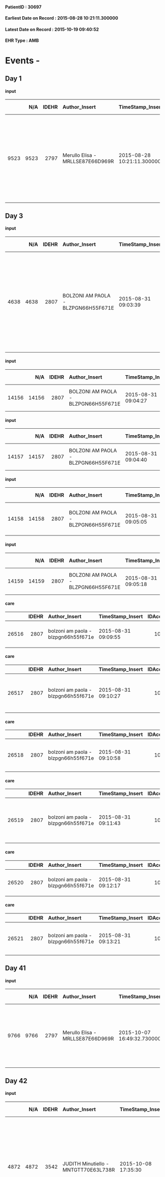 
#### PatientID : 30697
#### Earliest Date on Record : 2015-08-28 10:21:11.300000
#### Latest Date on Record : 2015-10-19 09:40:52
#### EHR Type : AMB

# Events - 

## Day 1

#### input
|      |    N/A |   IDEHR | Author_Insert                    | TimeStamp_Insert           | EHRType   |   PatientID |   IDDigitalSignDocument | persone_vicine   |   Unnamed: 0_x.1 |   IDANAMNESI_SOCIALE | Patient   | FamigliaAltro   | Paziente_T   | FamigliaAltro_T   |   Non_Rilevabile_x.1 | Note_Non_Rilevabile_x.1   | opt_Problemi   | Note_I                                                                                                                                             | chk_contr_sintomi   | opt_paziente_a   | opt_famiglia_a   | opt_adeguatezza   | ds_note_ad                                                                                                            | opt_paziente_solo   | ds_note_con                                            | opt_presente_assente   | Presenza_minori   | Caregiver_principale   | opt_capacita   | ds_familiari_coinv   | opt_necessario   | opt_presente   | opt_risorse_ec   | opt_paziente_psi   | opt_Ins_vol   | ds_note_prio                                                                    | opt_paziente_ad   | opt_caregiver_ad   | opt_esenzione   | opt_inv_civile   | Needs     | Domestic partnership         | Fragility   | opt_disponibilita_f   | opt_indennita_acc   | opt_famiglia_psi   | opt_disponibilit_paz   |
|-----:|-------:|--------:|:---------------------------------|:---------------------------|:----------|------------:|------------------------:|:-----------------|-----------------:|---------------------:|:----------|:----------------|:-------------|:------------------|---------------------:|:--------------------------|:---------------|:---------------------------------------------------------------------------------------------------------------------------------------------------|:--------------------|:-----------------|:-----------------|:------------------|:----------------------------------------------------------------------------------------------------------------------|:--------------------|:-------------------------------------------------------|:-----------------------|:------------------|:-----------------------|:---------------|:---------------------|:-----------------|:---------------|:-----------------|:-------------------|:--------------|:--------------------------------------------------------------------------------|:------------------|:-------------------|:----------------|:-----------------|:----------|:-----------------------------|:------------|:----------------------|:--------------------|:-------------------|:-----------------------|
| 9523 |   9523 |    2797 | Merullo Elisa - MRLLSE87E66D969R | 2015-08-28 10:21:11.300000 | AMB       |       30697 |                  126555 | N/A              |             1254 |                  825 | Si#1      | Si#1            | No#0         | No#0              |                    0 | NR                        | No#0           | Il pz e la famiglia sanno della diagnosi ma non della prognosi o meglio sono legati al Metodo Di Bella e attendono rivalutazione a met√† settembre | controllo sintomi#0 | Indefinite#2     | Indefinite#2     | Si#1              | La coniuge mi conferma la presenza di una rete familiare e amicale numerosa e disponibile ad aiutare nell'assistenza. | No#0                | Il pz vive con la coniuge e i due figli (15 e 22 anni) | Presente#1             | Si#1              | spouse                 | Adeguato#0     | parents              | No#0             | No#0           | Adeguate#1       | No#0               | No#0          | Il bisogno espresso √® SOLO di controllo del dolore e di una terapia antalgica. | Parziale#1        | Parziale#1         | No#0            | No#0             | Clinici#0 | Coniuge/Convivente#0;Figli#2 | nessuna#0   | Da verificare#2       | No#0                | S√¨#1              | Da verificare#2        |


## Day 3

#### input
|      |    N/A |   IDEHR | Author_Insert                       | TimeStamp_Insert    |   IDAccess | EHRType   |   PatientID |   IDDigitalSignDocument | persone_vicine   |   Unnamed: 0_y |   IDANAMNESI_MED |   Non_Rilevabile_y | Note_Non_Rilevabile_y   | diagnosis                                                                                                              |
|-----:|-------:|--------:|:------------------------------------|:--------------------|-----------:|:----------|------------:|------------------------:|:-----------------|---------------:|-----------------:|-------------------:|:------------------------|:-----------------------------------------------------------------------------------------------------------------------|
| 4638 |   4638 |    2807 | BOLZONI AM PAOLA - BLZPGN66H55F671E | 2015-08-31 09:03:39 |      10442 | AMB       |       30697 |                  128116 | N/A              |           1390 |             2578 |                  0 | NR                      | K st pancras OLC IV (MTS peritoneal, abdominal lymph node, liver, nodulation to pararectal band and the bladder dome). |

#### input
|       |    N/A |   IDEHR | Author_Insert                       | TimeStamp_Insert    |   IDAccess | EHRType   |   PatientID |   IDDigitalSignDocument | persone_vicine   |   Unnamed: 0_x.2 |   IDDIAGNOSI_CROSSOU |   Non_Rilevabile_x.2 | ds_ICD                                                           | dt_Data_diagnosi    |
|------:|-------:|--------:|:------------------------------------|:--------------------|-----------:|:----------|------------:|------------------------:|:-----------------|-----------------:|---------------------:|---------------------:|:-----------------------------------------------------------------|:--------------------|
| 14156 |  14156 |    2807 | BOLZONI AM PAOLA - BLZPGN66H55F671E | 2015-08-31 09:04:27 |      10442 | AMB       |       30697 |                  128117 | N/A              |             1941 |                 1941 |                    0 | 1579 - Tumori maligni del pancreas, parte non specificata#2062=0 | 2015-07-01 00:00:00 |

#### input
|       |    N/A |   IDEHR | Author_Insert                       | TimeStamp_Insert    |   IDAccess | EHRType   |   PatientID |   IDDigitalSignDocument | persone_vicine   |   Unnamed: 0_x.2 |   IDDIAGNOSI_CROSSOU |   Non_Rilevabile_x.2 | ds_ICD                                                               |
|------:|-------:|--------:|:------------------------------------|:--------------------|-----------:|:----------|------------:|------------------------:|:-----------------|-----------------:|---------------------:|---------------------:|:---------------------------------------------------------------------|
| 14157 |  14157 |    2807 | BOLZONI AM PAOLA - BLZPGN66H55F671E | 2015-08-31 09:04:40 |      10442 | AMB       |       30697 |                  128118 | N/A              |             1942 |                 1942 |                    0 | 1976 - Tumori maligni secondari di retroperitoneo e peritoneo#2154=0 |

#### input
|       |    N/A |   IDEHR | Author_Insert                       | TimeStamp_Insert    |   IDAccess | EHRType   |   PatientID |   IDDigitalSignDocument | persone_vicine   |   Unnamed: 0_x.2 |   IDDIAGNOSI_CROSSOU |   Non_Rilevabile_x.2 | ds_ICD                                                                          |
|------:|-------:|--------:|:------------------------------------|:--------------------|-----------:|:----------|------------:|------------------------:|:-----------------|-----------------:|---------------------:|---------------------:|:--------------------------------------------------------------------------------|
| 14158 |  14158 |    2807 | BOLZONI AM PAOLA - BLZPGN66H55F671E | 2015-08-31 09:05:05 |      10442 | AMB       |       30697 |                  128119 | N/A              |             1943 |                 1943 |                    0 | 1977 - Tumori maligni secondari del fegato, specificati come metastatici#2155=0 |

#### input
|       |    N/A |   IDEHR | Author_Insert                       | TimeStamp_Insert    |   IDAccess | EHRType   |   PatientID |   IDDigitalSignDocument | persone_vicine   |   Unnamed: 0_x.2 |   IDDIAGNOSI_CROSSOU |   Non_Rilevabile_x.2 | ds_ICD                                                                                 |
|------:|-------:|--------:|:------------------------------------|:--------------------|-----------:|:----------|------------:|------------------------:|:-----------------|-----------------:|---------------------:|---------------------:|:---------------------------------------------------------------------------------------|
| 14159 |  14159 |    2807 | BOLZONI AM PAOLA - BLZPGN66H55F671E | 2015-08-31 09:05:18 |      10442 | AMB       |       30697 |                  128120 | N/A              |             1944 |                 1944 |                    0 | 1962 - Tumori maligni secondari e non specificati dei linfonodi intraaddominali#2142=0 |

#### care
|       |   IDEHR | Author_Insert                       | TimeStamp_Insert    |   IDAccess | EHRType   |   PatientID |   IDTERAPIE_OUTPAT_VIDAS | ds_dose   | opt_via_di_somm   | ds_ora                  | dt_data_inizio      |   opt_pregressa |   opt_somm_terapia |   opt_estemporanea |   opt_termina |   opt_somm_in_pompa | opt_farmaco                                    |
|------:|--------:|:------------------------------------|:--------------------|-----------:|:----------|------------:|-------------------------:|:----------|:------------------|:------------------------|:--------------------|----------------:|-------------------:|-------------------:|--------------:|--------------------:|:-----------------------------------------------|
| 26516 |    2807 | bolzoni am paola - blzpgn66h55f671e | 2015-08-31 09:09:55 |      10442 | amb       |       30697 |                     3988 | 1 cp      | oral # 0 = 0      | 08 # 8 = 0; 20 # 20 = 0 | 2015-08-31 00:00:00 |               1 |                  0 |                  0 |             0 |                   0 | pantoprazole (pantorc 40 mg tablets) # 966 = 0 |

#### care
|       |   IDEHR | Author_Insert                       | TimeStamp_Insert    |   IDAccess | EHRType   |   PatientID |   IDTERAPIE_OUTPAT_VIDAS | ds_dose   | opt_via_di_somm   | ds_ora      | dt_data_inizio      |   opt_pregressa |   opt_somm_terapia |   opt_estemporanea |   opt_termina |   opt_somm_in_pompa | opt_farmaco                                           |
|------:|--------:|:------------------------------------|:--------------------|-----------:|:----------|------------:|-------------------------:|:----------|:------------------|:------------|:--------------------|----------------:|-------------------:|-------------------:|--------------:|--------------------:|:------------------------------------------------------|
| 26517 |    2807 | bolzoni am paola - blzpgn66h55f671e | 2015-08-31 09:10:27 |      10442 | amb       |       30697 |                     3989 | 2 cp      | oral # 0 = 0      | 20 # 20 = 0 | 2015-08-31 00:00:00 |               1 |                  0 |                  0 |             0 |                   0 | senna glycosides (pursennid 12 mg tablets) # 1029 = 0 |

#### care
|       |   IDEHR | Author_Insert                       | TimeStamp_Insert    |   IDAccess | EHRType   |   PatientID |   IDTERAPIE_OUTPAT_VIDAS | ds_dose              | opt_via_di_somm     | ds_ora           | dt_data_inizio      |   opt_pregressa |   opt_somm_terapia |   opt_estemporanea |   opt_termina |   opt_somm_in_pompa | opt_farmaco                                       |
|------:|--------:|:------------------------------------|:--------------------|-----------:|:----------|------------:|-------------------------:|:---------------------|:--------------------|:-----------------|:--------------------|----------------:|-------------------:|-------------------:|--------------:|--------------------:|:--------------------------------------------------|
| 26518 |    2807 | bolzoni am paola - blzpgn66h55f671e | 2015-08-31 09:10:58 |      10442 | amb       |       30697 |                     3990 | 1 patch every 3 days | transdermal # 4 = 4 | other # 2476 = 0 | 2015-08-31 00:00:00 |               1 |                  0 |                  0 |             0 |                   0 | fentanyl (durogesic tts 75 mcg / hour) # 1650 = 0 |

#### care
|       |   IDEHR | Author_Insert                       | TimeStamp_Insert    |   IDAccess | EHRType   |   PatientID |   IDTERAPIE_OUTPAT_VIDAS | ds_dose   | opt_via_di_somm   | ds_ora           | dt_data_inizio      | ds_note_y                                                  |   opt_pregressa |   opt_somm_terapia |   opt_estemporanea |   opt_termina |   opt_somm_in_pompa | opt_farmaco                                               |
|------:|--------:|:------------------------------------|:--------------------|-----------:|:----------|------------:|-------------------------:|:----------|:------------------|:-----------------|:--------------------|:-----------------------------------------------------------|----------------:|-------------------:|-------------------:|--------------:|--------------------:|:----------------------------------------------------------|
| 26519 |    2807 | bolzoni am paola - blzpgn66h55f671e | 2015-08-31 09:11:43 |      10442 | amb       |       30697 |                     3991 | 1 fl      | oral # 0 = 0      | at need # 24 = 0 | 2015-08-31 00:00:00 | if pain, repeated after 1 hour if necessary (first choice) |               1 |                  0 |                  0 |             0 |                   0 | morphine sulfate (10 mg oramorph 5 ml flac os) # 1604 = 0 |

#### care
|       |   IDEHR | Author_Insert                       | TimeStamp_Insert    |   IDAccess | EHRType   |   PatientID |   IDTERAPIE_OUTPAT_VIDAS | ds_dose   | opt_via_di_somm        | ds_ora           | dt_data_inizio      |   opt_pregressa |   opt_somm_terapia |   opt_estemporanea |   opt_termina |   opt_somm_in_pompa | opt_farmaco                            |
|------:|--------:|:------------------------------------|:--------------------|-----------:|:----------|------------:|-------------------------:|:----------|:-----------------------|:-----------------|:--------------------|----------------:|-------------------:|-------------------:|--------------:|--------------------:|:---------------------------------------|
| 26520 |    2807 | bolzoni am paola - blzpgn66h55f671e | 2015-08-31 09:12:17 |      10442 | amb       |       30697 |                     3992 | 1 fl      | subcutaneously # 3 = 3 | at need # 24 = 0 | 2015-08-31 00:00:00 |               1 |                  0 |                  0 |             0 |                   0 | ketorolac (toradol30 mg fl) # 1571 = 0 |

#### care
|       |   IDEHR | Author_Insert                       | TimeStamp_Insert    |   IDAccess | EHRType   |   PatientID |   IDTERAPIE_OUTPAT_VIDAS | ds_dose   | opt_via_di_somm        | ds_ora           | dt_data_inizio      | ds_note_y                                  |   opt_pregressa |   opt_somm_terapia |   opt_estemporanea |   opt_termina |   opt_somm_in_pompa | opt_farmaco                            |
|------:|--------:|:------------------------------------|:--------------------|-----------:|:----------|------------:|-------------------------:|:----------|:-----------------------|:-----------------|:--------------------|:-------------------------------------------|----------------:|-------------------:|-------------------:|--------------:|--------------------:|:---------------------------------------|
| 26521 |    2807 | bolzoni am paola - blzpgn66h55f671e | 2015-08-31 09:13:21 |      10442 | amb       |       30697 |                     3993 | 1 fl      | subcutaneously # 3 = 3 | at need # 24 = 0 | 2015-08-31 00:00:00 | if pain, maximum 3 per day (second choice) |               1 |                  0 |                  0 |             0 |                   0 | ketorolac (toradol30 mg fl) # 1571 = 0 |


## Day 41

#### input
|      |    N/A |   IDEHR | Author_Insert                    | TimeStamp_Insert           | EHRType   |   PatientID |   IDDigitalSignDocument | persone_vicine   |   Unnamed: 0_x.1 |   IDANAMNESI_SOCIALE | Patient   | FamigliaAltro   | Paziente_T   | FamigliaAltro_T   |   Non_Rilevabile_x.1 | Note_Non_Rilevabile_x.1   | opt_Problemi   | Note_I                                                                                                                                                      | ds_note_timori                                                         | chk_contr_sintomi   | opt_paziente_a   | opt_famiglia_a   | opt_adeguatezza   | opt_paziente_solo   | ds_note_con                                                     | opt_presente_assente   | Presenza_minori   | Caregiver_principale   | opt_capacita   | ds_familiari_coinv   | opt_necessario   | opt_presente   | opt_risorse_ec   | opt_paziente_psi   | opt_Ins_vol   | ds_note_prio                                                                   | opt_paziente_ad   | opt_caregiver_ad   | opt_esenzione   | opt_inv_civile   | Needs     | Domestic partnership   | Fragility   | opt_disponibilita_f   | opt_indennita_acc   | opt_legge   | opt_famiglia_psi   | opt_disponibilit_paz   |
|-----:|-------:|--------:|:---------------------------------|:---------------------------|:----------|------------:|------------------------:|:-----------------|-----------------:|---------------------:|:----------|:----------------|:-------------|:------------------|---------------------:|:--------------------------|:---------------|:------------------------------------------------------------------------------------------------------------------------------------------------------------|:-----------------------------------------------------------------------|:--------------------|:-----------------|:-----------------|:------------------|:--------------------|:----------------------------------------------------------------|:-----------------------|:------------------|:-----------------------|:---------------|:---------------------|:-----------------|:---------------|:-----------------|:-------------------|:--------------|:-------------------------------------------------------------------------------|:------------------|:-------------------|:----------------|:-----------------|:----------|:-----------------------|:------------|:----------------------|:--------------------|:------------|:-------------------|:-----------------------|
| 9766 |   9766 |    2797 | Merullo Elisa - MRLLSE87E66D969R | 2015-10-07 16:49:32.730000 | AMB       |       30697 |                  153227 | N/A              |             1588 |                 1099 | Si#1      | Si#1            | No#0         | Parziale#2        |                    0 | NR                        | No#0           | La coniuge ha preso maggiore consapevolezza della situazione clinica del marito, anche se alterna momenti di consapevolezza a momenti di speranza/illusione | La coniuge vorrebbe il controllo dei sintomi in particolare del dolore | controllo sintomi#0 | Indefinite#2     | Congruenti#1     | Si#1              | No#0                | Il pz vive con la coniuge Lorena e i due figli di 15 e 22 anni. | Presente#1             | Si#1              | spouse                 | Adeguato#0     | fratello del pz      | No#0             | No#0           | Adeguate#1       | No#0               | No#0          | Spiegato nuovamente il senso della nostra assistenza ed il setting domiciliare | Parziale#1        | Totale#2           | No#0            | No#0             | Clinici#0 | Coniuge/Convivente#0   | nessuna#0   | Da verificare#2       | No#0                | No#0        | S√¨#1              | Da verificare#2        |


## Day 42

#### input
|      |    N/A |   IDEHR | Author_Insert                        | TimeStamp_Insert    |   IDAccess | EHRType   |   PatientID |   IDDigitalSignDocument | persone_vicine   |   Unnamed: 0_y |   IDANAMNESI_MED |   Non_Rilevabile_y | Note_Non_Rilevabile_y   | diagnosis                                                                                                              |
|-----:|-------:|--------:|:-------------------------------------|:--------------------|-----------:|:----------|------------:|------------------------:|:-----------------|---------------:|-----------------:|-------------------:|:------------------------|:-----------------------------------------------------------------------------------------------------------------------|
| 4872 |   4872 |    3542 | JUDITH Minutiello - MNTGTT70E63L738R | 2015-10-08 17:35:30 |      11942 | AMB       |       30697 |                  154380 | N/A              |           1845 |             2814 |                  0 | NR                      | K st pancras OLC IV (MTS peritoneal, abdominal lymph node, liver, nodulation to pararectal band and the bladder dome). |

#### obs
|      |   IDEHR | TimeStamp_Insert           |   PatientID | opt_hypotrophy   | asthenia     | agitation_behavior_freq   | cognitive_state   |
|-----:|--------:|:---------------------------|------------:|:-----------------|:-------------|:--------------------------|:------------------|
| 2414 |    3542 | 2015-10-08 17:35:38.420000 |       30697 | Hypotrophy # 0   | Moderate # 2 | quiet # 0                 | Polished # 2      |

#### obs
|        |   IDEHR | TimeStamp_Insert    |   PatientID | pain_freq      |
|-------:|--------:|:--------------------|------------:|:---------------|
| 181244 |    3542 | 2015-10-08 17:35:42 |       30697 | Occasional # 4 |

#### outcome
|      |   IDEHR | Author_Insert                        | TimeStamp_Insert    |   PatientID |   IDDigitalSignDocument |   IDPAI_VIDAS | opt_problem                                                            |   opt_problem_num | opt_obiettivo                                               |   opt_obiettivo_num | opt_stato_problema   |   opt_stato_problema_num | opt_interventi                                                                                                                                                                                                                                                                                        |   opt_interventi_num |
|-----:|--------:|:-------------------------------------|:--------------------|------------:|------------------------:|--------------:|:-----------------------------------------------------------------------|------------------:|:------------------------------------------------------------|--------------------:|:---------------------|-------------------------:|:------------------------------------------------------------------------------------------------------------------------------------------------------------------------------------------------------------------------------------------------------------------------------------------------------|---------------------:|
| 3883 |    3542 | JUDITH Minutiello - MNTGTT70E63L738R | 2015-10-08 17:35:47 |       30697 |                  154383 |          5899 | Alteration of comfort associated with chronic pain and / or acute # 29 |                 2 | The patient riferir√ † ¬ † a satisfactory pain control # 56 |                   1 | Open Problem # 1     |                        1 | Counseling - Sharing with the patient the therapeutic path # 444; Implementing the PAI - Therapeutic adjustment # 441; Implementing the PAI - Administering the drugs correctly according to the prescription # 442; Implementing the PAI - Evaluating the effectiveness of drug administration # 443 |                    2 |

#### care
|       |   IDEHR | Author_Insert                        | TimeStamp_Insert    |   IDAccess | EHRType   |   PatientID |   IDTERAPIE_OUTPAT_VIDAS |   ds_dose | opt_via_di_somm        | ds_ora                           | dt_data_inizio      |   opt_pregressa |   opt_somm_terapia |   opt_estemporanea |   opt_termina |   opt_somm_in_pompa | opt_farmaco                                                     |
|------:|--------:|:-------------------------------------|:--------------------|-----------:|:----------|------------:|-------------------------:|----------:|:-----------------------|:---------------------------------|:--------------------|----------------:|-------------------:|-------------------:|--------------:|--------------------:|:----------------------------------------------------------------|
| 28256 |    3542 | judith minutiello - mntgtt70e63l738r | 2015-10-08 17:35:53 |      11942 | amb       |       30697 |                     5734 |        10 | subcutaneously # 3 = 3 | 06 # 6; 12 # 12; 18 # 18; # 00 0 | 2015-10-08 00:00:00 |               0 |                  0 |                  0 |             0 |                   0 | morphine hydrochloride (10 mg morphine hydrochloride fl) # 1598 |

#### care
|       |   IDEHR | Author_Insert                        | TimeStamp_Insert    |   IDAccess | EHRType   |   PatientID |   IDTERAPIE_OUTPAT_VIDAS |   ds_dose | opt_via_di_somm   | ds_ora          | dt_data_inizio      |   opt_pregressa |   opt_somm_terapia |   opt_estemporanea |   opt_termina |   opt_somm_in_pompa | opt_farmaco                                 |
|------:|--------:|:-------------------------------------|:--------------------|-----------:|:----------|------------:|-------------------------:|----------:|:------------------|:----------------|:--------------------|----------------:|-------------------:|-------------------:|--------------:|--------------------:|:--------------------------------------------|
| 28257 |    3542 | judith minutiello - mntgtt70e63l738r | 2015-10-08 17:36:01 |      11942 | amb       |       30697 |                     5735 |         1 | oral # 0 = 0      | 08 # 8; 20 # 20 | 2015-10-08 00:00:00 |               0 |                  0 |                  0 |             0 |                   0 | esomeprazole (20 mg esomeprazole cps) # 981 |

#### care
|       |   IDEHR | Author_Insert                        | TimeStamp_Insert    |   IDAccess | EHRType   |   PatientID |   IDTERAPIE_OUTPAT_VIDAS | ds_dose   | opt_via_di_somm   | ds_ora   | dt_data_inizio      |   opt_pregressa |   opt_somm_terapia |   opt_estemporanea |   opt_termina |   opt_somm_in_pompa | opt_farmaco              |
|------:|--------:|:-------------------------------------|:--------------------|-----------:|:----------|------------:|-------------------------:|:----------|:------------------|:---------|:--------------------|----------------:|-------------------:|-------------------:|--------------:|--------------------:|:-------------------------|
| 28258 |    3542 | judith minutiello - mntgtt70e63l738r | 2015-10-08 17:36:06 |      11942 | amb       |       30697 |                     5736 | 5 cc      | oral # 0 = 0      | 10 # 10  | 2015-10-08 00:00:00 |               0 |                  0 |                  0 |             0 |                   0 | other (see notes) # 2004 |

#### input
|       |    N/A |   IDEHR | Author_Insert                        | TimeStamp_Insert    |   IDAccess | EHRType   |   PatientID |   IDDigitalSignDocument | persone_vicine   |   Unnamed: 0_y.1 |   IDDIAGNOSI_ICD |   Non_Rilevabile_y.1 | Note_Non_Rilevabile_y.1   | II_ICD                                                             | III_ICD                                                                        | IV_ICD                                                                               | I_Anno   | II_Anno   | III_Anno   | IV_Anno   |
|------:|-------:|--------:|:-------------------------------------|:--------------------|-----------:|:----------|------------:|------------------------:|:-----------------|-----------------:|-----------------:|---------------------:|:--------------------------|:-------------------------------------------------------------------|:-------------------------------------------------------------------------------|:-------------------------------------------------------------------------------------|:---------|:----------|:-----------|:----------|
| 14542 |  14542 |    3542 | JUDITH Minutiello - MNTGTT70E63L738R | 2015-10-09 09:08:29 |      11953 | AMB       |       30697 |                  154738 | N/A              |              103 |              103 |                    0 | NR                        | 1976 - Tumori maligni secondari di retroperitoneo e peritoneo#2154 | 1977 - Tumori maligni secondari del fegato - specificati come metastatici#2155 | 1962 - Tumori maligni secondari e non specificati dei linfonodi intraaddominali#2142 | 2015#55  | 2015#55   | 2015#55    | 2015#55   |


## Day 43

#### input
|     |    N/A |   Unnamed: 0_x |   IDANAMNESI_INF |   IDEHR | Author_Insert                             | TimeStamp_Insert           |   IDAccess | EHRType   |   PatientID |   IDDigitalSignDocument |   Non_Rilevabile_x | Note_Non_Rilevabile_x   | nutritional                         | cognitivo_percettivo   | perc_salute                                                             | Perception             | persone_vicine   |
|----:|-------:|---------------:|-----------------:|--------:|:------------------------------------------|:---------------------------|-----------:|:----------|------------:|------------------------:|-------------------:|:------------------------|:------------------------------------|:-----------------------|:------------------------------------------------------------------------|:-----------------------|:-----------------|
| 526 |    526 |            676 |             1584 |    3542 | CARMAGNOLA MARIA LUISA - CRMMLS59L45F205K | 2015-10-09 15:28:52.907000 |      12055 | AMB       |       30697 |                  155285 |                  0 | NR                      | # 0 nausea, emesis # 1, # 2 hiccups | uncontrolled pain # 0  | perdit√ † Performance # 0; perdit√ weight † # 1, # 3 increased asthenia | concern for health # 0 | wife             |

#### obs
|       |   IDEHR | TimeStamp_Insert           |   PatientID | personal_hygiene   | urine_elimination   | mobility        | speech            | asthenia     | cachexia     | motor_performance                                              | mood              | cognitive_state   | feces_elimination   |
|------:|--------:|:---------------------------|------------:|:-------------------|:--------------------|:----------------|:------------------|:-------------|:-------------|:---------------------------------------------------------------|:------------------|:------------------|:--------------------|
| 36245 |    3542 | 2015-10-09 15:34:32.180000 |       30697 | Independent # 0    | Independent # 0     | Independent # 0 | fluent speech # 0 | Moderate # 1 | cachexia # 0 | 60% - Patient unable to work, requires assistance to walk # 06 | helplessness # 10 | Polished # 2      | Independent # 0     |

#### obs
|       |   IDEHR | TimeStamp_Insert           |   PatientID | personal_hygiene   | urine_elimination   | mobility        | speech            | asthenia     | cachexia     | motor_performance                                              | mood              | cognitive_state   | feces_elimination   |
|------:|--------:|:---------------------------|------------:|:-------------------|:--------------------|:----------------|:------------------|:-------------|:-------------|:---------------------------------------------------------------|:------------------|:------------------|:--------------------|
| 36246 |    3542 | 2015-10-09 15:34:33.150000 |       30697 | Independent # 0    | Independent # 0     | Independent # 0 | fluent speech # 0 | Moderate # 1 | cachexia # 0 | 60% - Patient unable to work, requires assistance to walk # 06 | helplessness # 10 | Polished # 2      | Independent # 0     |

#### obs
|       |   IDEHR | TimeStamp_Insert           |   PatientID | personal_hygiene   | urine_elimination   | mobility        | speech            | asthenia     | cachexia     | motor_performance                                              | mood              | cognitive_state   | feces_elimination   |
|------:|--------:|:---------------------------|------------:|:-------------------|:--------------------|:----------------|:------------------|:-------------|:-------------|:---------------------------------------------------------------|:------------------|:------------------|:--------------------|
| 36247 |    3542 | 2015-10-09 15:34:38.877000 |       30697 | Independent # 0    | Independent # 0     | Independent # 0 | fluent speech # 0 | Moderate # 1 | cachexia # 0 | 60% - Patient unable to work, requires assistance to walk # 06 | helplessness # 10 | Polished # 2      | Independent # 0     |

#### obs
|       |   IDEHR | TimeStamp_Insert           |   PatientID | personal_hygiene   | urine_elimination   | mobility        | speech            | asthenia     | cachexia     | motor_performance                                              | mood              | cognitive_state   | feces_elimination   |
|------:|--------:|:---------------------------|------------:|:-------------------|:--------------------|:----------------|:------------------|:-------------|:-------------|:---------------------------------------------------------------|:------------------|:------------------|:--------------------|
| 36248 |    3542 | 2015-10-09 15:34:39.127000 |       30697 | Independent # 0    | Independent # 0     | Independent # 0 | fluent speech # 0 | Moderate # 1 | cachexia # 0 | 60% - Patient unable to work, requires assistance to walk # 06 | helplessness # 10 | Polished # 2      | Independent # 0     |

#### obs
|       |   IDEHR | TimeStamp_Insert           |   PatientID |
|------:|--------:|:---------------------------|------------:|
| 36249 |    3542 | 2015-10-09 15:34:42.553000 |       30697 |

#### obs
|        |   IDEHR | TimeStamp_Insert    |   PatientID | pain_freq      |
|-------:|--------:|:--------------------|------------:|:---------------|
| 181342 |    3542 | 2015-10-09 15:34:45 |       30697 | Occasional # 4 |

#### obs
|        |   IDEHR | TimeStamp_Insert           |   PatientID |
|-------:|--------:|:---------------------------|------------:|
| 298775 |    3542 | 2015-10-09 15:34:49.507000 |       30697 |

#### outcome
|      |   IDEHR | Author_Insert                             | TimeStamp_Insert    |   PatientID |   IDDigitalSignDocument |   IDPAI_VIDAS | opt_problem                                                            |   opt_problem_num | opt_obiettivo                                               |   opt_obiettivo_num | opt_stato_problema   |   opt_stato_problema_num | opt_interventi                                                                                                                                                                                                                                                                                 |   opt_interventi_num |
|-----:|--------:|:------------------------------------------|:--------------------|------------:|------------------------:|--------------:|:-----------------------------------------------------------------------|------------------:|:------------------------------------------------------------|--------------------:|:---------------------|-------------------------:|:-----------------------------------------------------------------------------------------------------------------------------------------------------------------------------------------------------------------------------------------------------------------------------------------------|---------------------:|
| 3994 |    3542 | CARMAGNOLA MARIA LUISA - CRMMLS59L45F205K | 2015-10-09 15:34:53 |       30697 |                  155299 |          6010 | Alteration of comfort associated with chronic pain and / or acute # 29 |                 2 | The patient riferir√ † ¬ † a satisfactory pain control # 56 |                   1 | Open Problem # 1     |                        1 | Implementation PAI - Evaluate the effectiveness of drug delivery # 443; PAI Implementation - properly administer the drugs as prescription # 442; Counseling - Share with caregiver therapeutic path # 445; Education - educating the caregiver / patient recognition / handling symptom # 446 |                    2 |

#### input
|       |    N/A |   IDEHR | Author_Insert                        | TimeStamp_Insert    |   IDAccess | EHRType   |   PatientID |   IDDigitalSignDocument | persone_vicine   |   Unnamed: 0_y.1 |   IDDIAGNOSI_ICD |   Non_Rilevabile_y.1 | Note_Non_Rilevabile_y.1   | I_ICD                                               | II_ICD                                                             | III_ICD                                                                        | IV_ICD                                                                               | I_Anno   | II_Anno   | III_Anno   | IV_Anno   |
|------:|-------:|--------:|:-------------------------------------|:--------------------|-----------:|:----------|------------:|------------------------:|:-----------------|-----------------:|-----------------:|---------------------:|:--------------------------|:----------------------------------------------------|:-------------------------------------------------------------------|:-------------------------------------------------------------------------------|:-------------------------------------------------------------------------------------|:---------|:----------|:-----------|:----------|
| 14544 |  14544 |    3542 | JUDITH Minutiello - MNTGTT70E63L738R | 2015-10-09 15:50:13 |      12029 | AMB       |       30697 |                  155332 | N/A              |              105 |              105 |                    0 | NR                        | 1570 - Tumori maligni della testa del pancreas#2056 | 1976 - Tumori maligni secondari di retroperitoneo e peritoneo#2154 | 1977 - Tumori maligni secondari del fegato - specificati come metastatici#2155 | 1962 - Tumori maligni secondari e non specificati dei linfonodi intraaddominali#2142 | 2015#55  | 2015#55   | 2015#55    | 2015#55   |

#### care
|       |   IDEHR | Author_Insert                        | TimeStamp_Insert    |   IDAccess | EHRType   |   PatientID |   IDTERAPIE_OUTPAT_VIDAS | ds_altro_farmaco   | ds_dose   | opt_via_di_somm   | ds_ora   | dt_data_inizio      |   opt_pregressa |   opt_somm_terapia |   opt_estemporanea |   opt_termina |   opt_somm_in_pompa | opt_farmaco              |
|------:|--------:|:-------------------------------------|:--------------------|-----------:|:----------|------------:|-------------------------:|:-------------------|:----------|:------------------|:---------|:--------------------|----------------:|-------------------:|-------------------:|--------------:|--------------------:|:-------------------------|
| 28370 |    3542 | judith minutiello - mntgtt70e63l738r | 2015-10-09 19:17:47 |      12099 | amb       |       30697 |                     5848 | diflucan           | 5 cc      | oral # 0 = 0      | 10 # 10  | 2015-10-08 00:00:00 |               0 |                  0 |                  0 |             0 |                   0 | other (see notes) # 2004 |


## Day 46

#### input
|       |    N/A |   IDEHR | Author_Insert                        | TimeStamp_Insert    |   IDAccess | EHRType   |   PatientID |   IDDigitalSignDocument | persone_vicine   |   Unnamed: 0_y.1 |   IDDIAGNOSI_ICD |   Non_Rilevabile_y.1 | Note_Non_Rilevabile_y.1   | I_ICD                                               | II_ICD                                                             | III_ICD                                                                        | IV_ICD                                                                               | I_Anno   | II_Anno   | III_Anno   | IV_Anno   |
|------:|-------:|--------:|:-------------------------------------|:--------------------|-----------:|:----------|------------:|------------------------:|:-----------------|-----------------:|-----------------:|---------------------:|:--------------------------|:----------------------------------------------------|:-------------------------------------------------------------------|:-------------------------------------------------------------------------------|:-------------------------------------------------------------------------------------|:---------|:----------|:-----------|:----------|
| 14555 |  14555 |    3542 | JUDITH Minutiello - MNTGTT70E63L738R | 2015-10-12 13:06:25 |      12213 | AMB       |       30697 |                  157178 | N/A              |              116 |              116 |                    0 | NR                        | 1570 - Tumori maligni della testa del pancreas#2056 | 1976 - Tumori maligni secondari di retroperitoneo e peritoneo#2154 | 1977 - Tumori maligni secondari del fegato - specificati come metastatici#2155 | 1962 - Tumori maligni secondari e non specificati dei linfonodi intraaddominali#2142 | 2015#55  | 2015#55   | 2015#55    | 2015#55   |

#### obs
|      |   IDEHR | TimeStamp_Insert           |   PatientID | opt_hypotrophy   | asthenia     | agitation_behavior_freq   | cognitive_state   |
|-----:|--------:|:---------------------------|------------:|:-----------------|:-------------|:--------------------------|:------------------|
| 2499 |    3542 | 2015-10-12 13:06:29.300000 |       30697 | Hypotrophy # 0   | Moderate # 2 | quiet # 0                 | Polished # 2      |

#### obs
|        |   IDEHR | TimeStamp_Insert    |   PatientID | pain_freq      | pain_relief   |
|-------:|--------:|:--------------------|------------:|:---------------|:--------------|
| 181511 |    3542 | 2015-10-12 13:06:31 |       30697 | Occasional # 4 | 50% # 5       |


## Day 47

#### obs
|       |   IDEHR | TimeStamp_Insert           |   PatientID | personal_hygiene   | urine_elimination   | mobility        | active_diuresis     | motor_performance                                                                           | mood              |
|------:|--------:|:---------------------------|------------:|:-------------------|:--------------------|:----------------|:--------------------|:--------------------------------------------------------------------------------------------|:------------------|
| 36457 |    3542 | 2015-10-13 12:47:45.597000 |       30697 | Independent # 0    | Independent # 0     | Independent # 0 | active diuresis # 0 | 50% - Patient requiring frequent medical care and pu√≤ pi√π stay up for 50% of the day # 05 | helplessness # 10 |

#### obs
|        |   IDEHR | TimeStamp_Insert    |   PatientID | pain_freq      | pain_relief   |
|-------:|--------:|:--------------------|------------:|:---------------|:--------------|
| 181644 |    3542 | 2015-10-13 12:48:40 |       30697 | Continuous 0 # | 50% # 5       |

#### obs
|       |   IDEHR | TimeStamp_Insert           |   PatientID | personal_hygiene   | urine_elimination   | mobility        | active_diuresis     | motor_performance                                                                           | mood              |
|------:|--------:|:---------------------------|------------:|:-------------------|:--------------------|:----------------|:--------------------|:--------------------------------------------------------------------------------------------|:------------------|
| 36459 |    3542 | 2015-10-13 12:48:42.273000 |       30697 | Independent # 0    | Independent # 0     | Independent # 0 | active diuresis # 0 | 50% - Patient requiring frequent medical care and pu√≤ pi√π stay up for 50% of the day # 05 | helplessness # 10 |

#### outcome
|      |   IDEHR | Author_Insert                             | TimeStamp_Insert    |   PatientID |   IDDigitalSignDocument |   IDPAI_VIDAS | opt_problem                                                            |   opt_problem_num | opt_obiettivo                                               |   opt_obiettivo_num | opt_stato_problema   |   opt_stato_problema_num | opt_interventi                                                                                                                                                                                                                                                                                                                                                                                                                                                   |   opt_interventi_num |
|-----:|--------:|:------------------------------------------|:--------------------|------------:|------------------------:|--------------:|:-----------------------------------------------------------------------|------------------:|:------------------------------------------------------------|--------------------:|:---------------------|-------------------------:|:-----------------------------------------------------------------------------------------------------------------------------------------------------------------------------------------------------------------------------------------------------------------------------------------------------------------------------------------------------------------------------------------------------------------------------------------------------------------|---------------------:|
| 4202 |    3542 | CARMAGNOLA MARIA LUISA - CRMMLS59L45F205K | 2015-10-13 12:48:54 |       30697 |                  158216 |          6218 | Alteration of comfort associated with chronic pain and / or acute # 29 |                 2 | The patient riferir√ † ¬ † a satisfactory pain control # 56 |                   1 | Open Problem # 1     |                        1 | Implementation PAI - Therapeutic adjustment # 441; Implementation PAI - Evaluate the efficacy of drug administration # 443; Counseling - Sharing with the caregiver the therapeutic path # 445; Educational - educating the caregiver / patient to the recognition / treatment of symptom # 446; Informative - Inform the patient / caregiver of the need to maintain QoL # 448; Implementation of PAI - Administer the medication correctly as prescribed # 442 |                    2 |


## Day 49

#### input
|       |    N/A |   IDEHR | Author_Insert                        | TimeStamp_Insert    |   IDAccess | EHRType   |   PatientID |   IDDigitalSignDocument | persone_vicine   |   Unnamed: 0_y.1 |   IDDIAGNOSI_ICD |   Non_Rilevabile_y.1 | Note_Non_Rilevabile_y.1   | I_ICD                                                           | II_ICD                                                             | III_ICD                                                                        | IV_ICD                                                                               | I_Anno   | II_Anno   | III_Anno   | IV_Anno   |
|------:|-------:|--------:|:-------------------------------------|:--------------------|-----------:|:----------|------------:|------------------------:|:-----------------|-----------------:|-----------------:|---------------------:|:--------------------------|:----------------------------------------------------------------|:-------------------------------------------------------------------|:-------------------------------------------------------------------------------|:-------------------------------------------------------------------------------------|:---------|:----------|:-----------|:----------|
| 14584 |  14584 |    3542 | JUDITH Minutiello - MNTGTT70E63L738R | 2015-10-15 14:31:19 |      12624 | AMB       |       30697 |                  160547 | N/A              |              145 |              145 |                    0 | NR                        | 1579 - Tumori maligni del pancreas - parte non specificata#2062 | 1976 - Tumori maligni secondari di retroperitoneo e peritoneo#2154 | 1977 - Tumori maligni secondari del fegato - specificati come metastatici#2155 | 1962 - Tumori maligni secondari e non specificati dei linfonodi intraaddominali#2142 | 2015#55  | 2015#55   | 2015#55    | 2015#55   |

#### obs
|      |   IDEHR | TimeStamp_Insert           |   PatientID | opt_hypotrophy   | asthenia   | agitation_behavior_freq   | mood                              | cognitive_state   |
|-----:|--------:|:---------------------------|------------:|:-----------------|:-----------|:--------------------------|:----------------------------------|:------------------|
| 2635 |    3542 | 2015-10-15 17:01:10.800000 |       30697 | Hypotrophy # 0   | Severe # 3 | quiet # 0                 | demoralization # 03; sadness # 11 | Polished # 2      |

#### obs
|        |   IDEHR | TimeStamp_Insert    |   PatientID | pain_freq      |
|-------:|--------:|:--------------------|------------:|:---------------|
| 181936 |    3542 | 2015-10-15 17:01:14 |       30697 | Continuous 0 # |

#### care
|       |   IDEHR | Author_Insert                        | TimeStamp_Insert    |   IDAccess | EHRType   |   PatientID |   IDTERAPIE_OUTPAT_VIDAS |   ds_dose | opt_via_di_somm   | ds_ora          | dt_data_inizio      |   opt_pregressa |   opt_somm_terapia |   opt_estemporanea |   opt_termina |   opt_somm_in_pompa | opt_farmaco                                 |
|------:|--------:|:-------------------------------------|:--------------------|-----------:|:----------|------------:|-------------------------:|----------:|:------------------|:----------------|:--------------------|----------------:|-------------------:|-------------------:|--------------:|--------------------:|:--------------------------------------------|
| 28822 |    3542 | judith minutiello - mntgtt70e63l738r | 2015-10-15 17:01:16 |      12660 | amb       |       30697 |                     6301 |         1 | oral # 0 = 0      | 08 # 8; 20 # 20 | 2015-10-08 00:00:00 |               0 |                  0 |                  0 |             1 |                   0 | esomeprazole (20 mg esomeprazole cps) # 981 |

#### care
|       |   IDEHR | Author_Insert                        | TimeStamp_Insert    |   IDAccess | EHRType   |   PatientID |   IDTERAPIE_OUTPAT_VIDAS |   ds_dose | opt_via_di_somm        | ds_ora                                    | dt_data_inizio      |   opt_pregressa |   opt_somm_terapia |   opt_estemporanea |   opt_termina |   opt_somm_in_pompa | opt_farmaco                                                     |
|------:|--------:|:-------------------------------------|:--------------------|-----------:|:----------|------------:|-------------------------:|----------:|:-----------------------|:------------------------------------------|:--------------------|----------------:|-------------------:|-------------------:|--------------:|--------------------:|:----------------------------------------------------------------|
| 28823 |    3542 | judith minutiello - mntgtt70e63l738r | 2015-10-15 17:01:19 |      12660 | amb       |       30697 |                     6302 |        15 | subcutaneously # 3 = 3 | 00 # 0; 06 # 6; 11 # 11; 16 # 16; 20 # 20 | 2015-10-08 00:00:00 |               0 |                  0 |                  0 |             0 |                   0 | morphine hydrochloride (10 mg morphine hydrochloride fl) # 1598 |


## Day 50

#### obs
|       |   IDEHR | TimeStamp_Insert           |   PatientID | personal_hygiene   | urine_elimination   | mobility        | speech            | active_diuresis     | dyspnoea        | motor_performance                                                                           | mood                                   | cognitive_state   |
|------:|--------:|:---------------------------|------------:|:-------------------|:--------------------|:----------------|:------------------|:--------------------|:----------------|:--------------------------------------------------------------------------------------------|:---------------------------------------|:------------------|
| 36674 |    3542 | 2015-10-16 14:53:24.033000 |       30697 | Independent # 0    | Independent # 0     | Independent # 0 | fluent speech # 0 | active diuresis # 0 | mild strain # 1 | 50% - Patient requiring frequent medical care and pu√≤ pi√π stay up for 50% of the day # 05 | demoralization # 03; helplessness # 10 | Polished # 2      |

#### obs
|        |   IDEHR | TimeStamp_Insert    |   PatientID | pain_freq      |
|-------:|--------:|:--------------------|------------:|:---------------|
| 182060 |    3542 | 2015-10-16 14:53:26 |       30697 | Continuous 0 # |

#### outcome
|      |   IDEHR | Author_Insert                             | TimeStamp_Insert    |   PatientID |   IDDigitalSignDocument |   IDPAI_VIDAS | opt_problem                                                            |   opt_problem_num | opt_obiettivo                                               |   opt_obiettivo_num | opt_stato_problema   |   opt_stato_problema_num | opt_interventi                                                                                                                                                                                                                                                                                                                                   |   opt_interventi_num |
|-----:|--------:|:------------------------------------------|:--------------------|------------:|------------------------:|--------------:|:-----------------------------------------------------------------------|------------------:|:------------------------------------------------------------|--------------------:|:---------------------|-------------------------:|:-------------------------------------------------------------------------------------------------------------------------------------------------------------------------------------------------------------------------------------------------------------------------------------------------------------------------------------------------|---------------------:|
| 4555 |    3542 | CARMAGNOLA MARIA LUISA - CRMMLS59L45F205K | 2015-10-16 14:53:29 |       30697 |                  161743 |          6571 | Alteration of comfort associated with chronic pain and / or acute # 29 |                 2 | The patient riferir√ † ¬ † a satisfactory pain control # 56 |                   1 | Open Problem # 1     |                        1 | Implementation PAI - properly administer the drugs as prescription # 442; PAI Implementation - To evaluate the efficacy of drug delivery # 443; Counseling - Share with the patient the therapeutic path # 444; Counseling - Share with caregiver therapeutic path # 445; information - Inform the patient / caregiver on signs prevailing # 447 |                    2 |


## Day 51

#### obs
|      |   IDEHR | TimeStamp_Insert           |   PatientID |
|-----:|--------:|:---------------------------|------------:|
| 2704 |    3542 | 2015-10-17 14:56:38.830000 |       30697 |


## Day 52

#### death
|     |   IDDecesso |   IDEHR | Author_Insert                        | TimeStamp_Insert    |   PatientID |   IDDigitalSignDocument | Date                | Luogo_decesso   |
|----:|------------:|--------:|:-------------------------------------|:--------------------|------------:|------------------------:|:--------------------|:----------------|
| 306 |         309 |    3542 | JUDITH Minutiello - MNTGTT70E63L738R | 2015-10-19 09:40:52 |       30697 |                  163239 | 2015-10-17 00:00:00 | Hospital # 3    |


